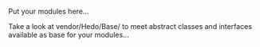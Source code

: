 Put your modules here...

Take a look at vendor/Hedo/Base/ to meet abstract classes and interfaces available as base for your modules...
